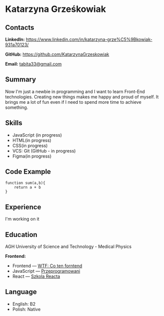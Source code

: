 # Katarzyna Grześkowiak

## Contacts

**LinkedIn:** <https://www.linkedin.com/in/katarzyna-grze%C5%9Bkowiak-931a70123/>

**GitHub:** <https://github.com/KatarzynaGrzeskowiak>

**Email:** <tabita33@gmail.com>

## Summary

Now I'm just a newbie in programming and I want to learn Front-End technologies. Creating new things makes me happy and proud of myself. It brings me a lot of fun even if I need to spend more time to achieve something.

## Skills

- JavaScript (in progress)
- HTML(in progress)
- CSS(in progress)
- VCS: Git (GitHub - in progress)
- Figma(in progress)

## Code Example

```
function sum(a,b){
    return a + b
}
```
## Experience

I'm working on it

## Education

AGH University of Science and Technology - Medical Physics

**Frontend:**

- Frontend — [WTF: Co ten forntend](https://cotenfrontend.pl/)
- JavaScript — [Przeprogramowani](https://przeprogramowani.pl/)
- React — [Szkola Reacta](https://szkolareacta.pl/)

## Language

- English: B2
- Polish: Native